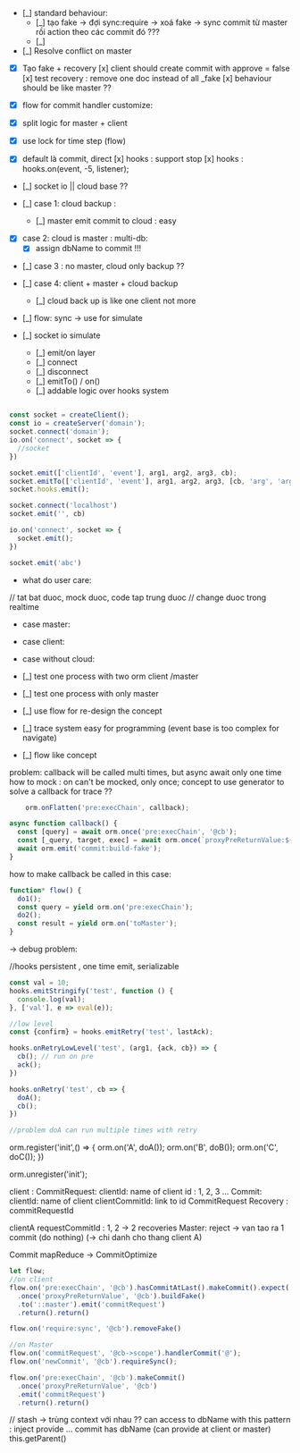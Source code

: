 * [_] standard behaviour:
    * [_] tạo fake -> đợi sync:require -> xoá fake -> sync commit từ master rồi action theo các commit đó ???
    * [_]
* [_] Resolve conflict on master
* [x] Tạo fake + recovery
  [x] client should create commit with approve = false
  [x] test recovery : remove one doc instead of all _fake
  [x] behaviour should be like master ??

* [x] flow for commit handler customize:
* [x] split logic for master + client
* [x] use lock for time step (flow)
* [x] default là commit, direct
  [x] hooks : support stop
  [x] hooks : hooks.on(event, -5, listener);

* [_] socket io || cloud base ??

* [_] case 1: cloud backup :
    * [_] master emit commit to cloud : easy

* [x] case 2: cloud is master : multi-db:
    * [x] assign dbName to commit !!!

* [_] case 3 : no master, cloud only backup ??

* [_] case 4: client + master + cloud backup
    * [_] cloud back up is like one client not more

* [_] flow: sync -> use for simulate
* [_] socket io simulate
    * [_] emit/on layer
    * [_] connect
    * [_] disconnect
    * [_] emitTo() / on()
    * [_] addable logic over hooks system

```javascript

const socket = createClient();
const io = createServer('domain');
socket.connect('domain');
io.on('connect', socket => {
  //socket
})

socket.emit(['clientId', 'event'], arg1, arg2, arg3, cb);
socket.emitTo(['clientId', 'event'], arg1, arg2, arg3, [cb, 'arg', 'arg2', e => eval(e)]);
socket.hooks.emit();

socket.connect('localhost')
socket.emit('', cb)

io.on('connect', socket => {
  socket.emit();
})

socket.emit('abc')

```

* what do user care:

// tat bat duoc, mock duoc, code tap trung duoc // change duoc trong realtime

* case master:
* case client:
* case without cloud:

* [_] test one process with two orm client /master
* [_] test one process with only master

* [_] use flow for re-design the concept
* [_] trace system easy for programming (event base is too complex for navigate)
* [_] flow like concept

problem: callback will be called multi times, but async await only one time how to mock : on can't be mocked, only once;
concept to use generator to solve a callback for trace ??

```javascript
    orm.onFlatten('pre:execChain', callback);

async function callback() {
  const [query] = await orm.once('pre:execChain', '@cb');
  const [_query, target, exec] = await orm.once(`proxyPreReturnValue:${query.uuid}`, '@cb');
  await orm.emit('commit:build-fake');
}
```

how to make callback be called in this case:

```javascript
function* flow() {
  do1();
  const query = yield orm.on('pre:execChain');
  do2();
  const result = yield orm.on('toMaster');
}

```

-> debug problem:

//hooks persistent , one time emit, serializable

```javascript
const val = 10;
hooks.emitStringify('test', function () {
  console.log(val);
}, ['val'], e => eval(e));
```

```javascript
//low level
const {confirm} = hooks.emitRetry('test', lastAck);

hooks.onRetryLowLevel('test', (arg1, {ack, cb}) => {
  cb(); // run on pre
  ack();
})

hooks.onRetry('test', cb => {
  doA();
  cb();
})

//problem doA can run multiple times with retry 
``` 

orm.register('init',() => { orm.on('A', doA()); orm.on('B', doB()); orm.on('C', doC()); })

orm.unregister('init');

client :
CommitRequest:
clientId: name of client id : 1, 2, 3 ... Commit:
clientId: name of client clientCommitId: link to id CommitRequest Recovery :
commitRequestId

clientA requestCommitId : 1, 2 -> 2 recoveries Master:
reject -> van tao ra 1 commit (do nothing) (-> chi danh cho thang client A)

Commit mapReduce -> CommitOptimize

```javascript
let flow;
//on client
flow.on('pre:execChain', '@cb').hasCommitAtLast().makeCommit().expect('')
  .once('proxyPreReturnValue', '@cb').buildFake()
  .to('::master').emit('commitRequest')
  .return().return()

flow.on('require:sync', '@cb').removeFake()

//on Master
flow.on('commitRequest', '@cb->scope').handlerCommit('@');
flow.on('newCommit', '@cb').requireSync();

flow.on('pre:execChain', '@cb').makeCommit()
  .once('proxyPreReturnValue', '@cb')
  .emit('commitRequest')
  .return().return()
```

// stash -> trùng context với nhau ?? can access to dbName with this pattern : inject provide ... commit has dbName (can
provide at client or master)
this.getParent()
